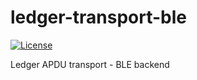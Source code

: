 # ledger-transport-ble

[![License](https://img.shields.io/badge/License-Apache%202.0-blue.svg)](https://opensource.org/licenses/Apache-2.0)

Ledger APDU transport - BLE backend
